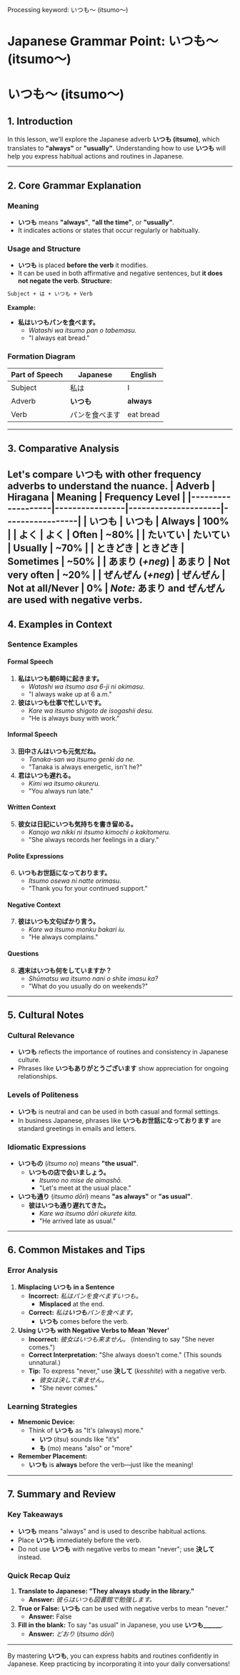 Processing keyword: いつも～ (itsumo～)
# Japanese Grammar Point: いつも～ (itsumo～)
# いつも～ (itsumo～)
## 1. Introduction
In this lesson, we'll explore the Japanese adverb **いつも (itsumo)**, which translates to **"always"** or **"usually"**. Understanding how to use **いつも** will help you express habitual actions and routines in Japanese.

---
## 2. Core Grammar Explanation
### Meaning
- **いつも** means **"always"**, **"all the time"**, or **"usually"**.
- It indicates actions or states that occur regularly or habitually.
### Usage and Structure
- **いつも** is placed **before the verb** it modifies.
- It can be used in both affirmative and negative sentences, but **it does not negate the verb**.
**Structure:**
```markdown
Subject + は + いつも + Verb
```
**Example:**
- **私はいつもパンを食べます。**
  - *Watashi wa itsumo pan o tabemasu.*
  - "I always eat bread."
### Formation Diagram
| Part of Speech | Japanese          | English          |
|----------------|-------------------|------------------|
| Subject        | 私は              | I                |
| Adverb         | **いつも**         | **always**       |
| Verb           | パンを食べます     | eat bread        |
---
## 3. Comparative Analysis
Let's compare **いつも** with other frequency adverbs to understand the nuance.
| Adverb            | Hiragana       | Meaning             | Frequency Level |
|-------------------|----------------|---------------------|-----------------|
| **いつも**         | いつも         | Always              | 100%            |
| よく              | よく           | Often               | ~80%            |
| たいてい           | たいてい        | Usually             | ~70%            |
| ときどき           | ときどき        | Sometimes           | ~50%            |
| あまり (*+neg*)    | あまり         | Not very often      | ~20%            |
| ぜんぜん (*+neg*)  | ぜんぜん        | Not at all/Never    | 0%              |
*Note:* **あまり** and **ぜんぜん** are used with negative verbs.
---
## 4. Examples in Context
### Sentence Examples
#### Formal Speech
1. **私はいつも朝6時に起きます。**
   - *Watashi wa itsumo asa 6-ji ni okimasu.*
   - "I always wake up at 6 a.m."
2. **彼はいつも仕事で忙しいです。**
   - *Kare wa itsumo shigoto de isogashii desu.*
   - "He is always busy with work."
#### Informal Speech
3. **田中さんはいつも元気だね。**
   - *Tanaka-san wa itsumo genki da ne.*
   - "Tanaka is always energetic, isn't he?"
4. **君はいつも遅れる。**
   - *Kimi wa itsumo okureru.*
   - "You always run late."
#### Written Context
5. **彼女は日記にいつも気持ちを書き留める。**
   - *Kanojo wa nikki ni itsumo kimochi o kakitomeru.*
   - "She always records her feelings in a diary."
#### Polite Expressions
6. **いつもお世話になっております。**
   - *Itsumo osewa ni natte orimasu.*
   - "Thank you for your continued support."
#### Negative Context
7. **彼はいつも文句ばかり言う。**
   - *Kare wa itsumo monku bakari iu.*
   - "He always complains."
#### Questions
8. **週末はいつも何をしていますか？**
   - *Shūmatsu wa itsumo nani o shite imasu ka?*
   - "What do you usually do on weekends?"
---
## 5. Cultural Notes
### Cultural Relevance
- **いつも** reflects the importance of routines and consistency in Japanese culture.
- Phrases like **いつもありがとうございます** show appreciation for ongoing relationships.
### Levels of Politeness
- **いつも** is neutral and can be used in both casual and formal settings.
- In business Japanese, phrases like **いつもお世話になっております** are standard greetings in emails and letters.
### Idiomatic Expressions
- **いつもの** (*itsumo no*) means **"the usual"**.
  - **いつもの店で会いましょう。**
    - *Itsumo no mise de aimashō.*
    - "Let's meet at the usual place."
- **いつも通り** (*itsumo dōri*) means **"as always"** or **"as usual"**.
  - **彼はいつも通り遅れてきた。**
    - *Kare wa itsumo dōri okurete kita.*
    - "He arrived late as usual."
---
## 6. Common Mistakes and Tips
### Error Analysis
1. **Misplacing いつも in a Sentence**
   - **Incorrect:** *私はパンを食べますいつも。*
     - **Misplaced** at the end.
   - **Correct:** *私は**いつも**パンを食べます。*
     - **いつも** comes before the verb.
2. **Using いつも with Negative Verbs to Mean 'Never'**
   - **Incorrect:** *彼女はいつも来ません。* (Intending to say "She never comes.")
   - **Correct Interpretation:** "She always doesn't come." (This sounds unnatural.)
   - **Tip:** To express "never," use **決して** (*kesshite*) with a negative verb.
     - *彼女は決して来ません。*
     - "She never comes."
### Learning Strategies
- **Mnemonic Device:**
  - Think of **いつも** as "It's (always) more."
    - **いつ** (*itsu*) sounds like "it’s"
    - **も** (*mo*) means "also" or "more"
- **Remember Placement:**
  - **いつも** is **always** before the verb—just like the meaning!
---
## 7. Summary and Review
### Key Takeaways
- **いつも** means "always" and is used to describe habitual actions.
- Place **いつも** immediately before the verb.
- Do not use **いつも** with negative verbs to mean "never"; use **決して** instead.
### Quick Recap Quiz
1. **Translate to Japanese: "They always study in the library."**
   - **Answer:** *彼らはいつも図書館で勉強します。*
2. **True or False:** **いつも** can be used with negative verbs to mean "never."
   - **Answer:** False
3. **Fill in the blank:** To say "as usual" in Japanese, you use **いつも______**.
   - **Answer:** *どおり* (*itsumo dōri*)
---
By mastering **いつも**, you can express habits and routines confidently in Japanese. Keep practicing by incorporating it into your daily conversations!
